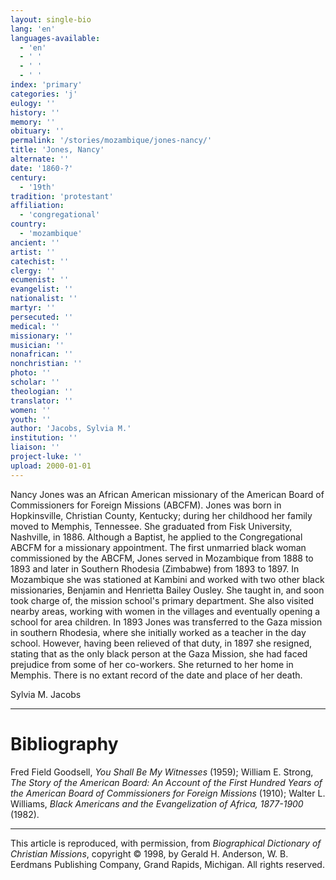 ```yaml
---
layout: single-bio
lang: 'en'
languages-available:
  - 'en'
  - ' '
  - ' '
  - ' '
index: 'primary'
categories: 'j'
eulogy: ''
history: ''
memory: ''
obituary: ''
permalink: '/stories/mozambique/jones-nancy/'
title: 'Jones, Nancy'
alternate: ''
date: '1860-?'
century:
  - '19th'
tradition: 'protestant'
affiliation:
  - 'congregational'
country:
  - 'mozambique'
ancient: ''
artist: ''
catechist: ''
clergy: ''
ecumenist: ''
evangelist: ''
nationalist: ''
martyr: ''
persecuted: ''
medical: ''
missionary: ''
musician: ''
nonafrican: ''
nonchristian: ''
photo: ''
scholar: ''
theologian: ''
translator: ''
women: ''
youth: ''
author: 'Jacobs, Sylvia M.'
institution: ''
liaison: ''
project-luke: ''
upload: 2000-01-01
---
```



Nancy Jones was an African American missionary of the American Board of Commissioners for Foreign Missions (ABCFM). Jones was born in Hopkinsville, Christian County, Kentucky; during her childhood her family moved to Memphis, Tennessee. She graduated from Fisk University, Nashville, in 1886. Although a Baptist, he applied to the Congregational ABCFM for a missionary appointment. The first unmarried black woman commissioned by the ABCFM, Jones served in Mozambique from 1888 to 1893 and later in Southern Rhodesia (Zimbabwe) from 1893 to 1897. In Mozambique she was stationed at Kambini and worked with two other black missionaries, Benjamin and Henrietta Bailey Ousley. She taught in, and soon took charge of, the mission school's primary department. She also visited nearby areas, working with women in the villages and eventually opening a school for area children. In 1893 Jones was transferred to the Gaza mission in southern Rhodesia, where she initially worked as a teacher in the day school. However, having been relieved of that duty, in 1897 she resigned, stating that as the only black person at the Gaza Mission, she had faced prejudice from some of her co-workers. She returned to her home in Memphis. There is no extant record of the date and place of her death.

Sylvia M. Jacobs

---

# Bibliography

Fred Field Goodsell, *You Shall Be My Witnesses* (1959); William E. Strong, *The Story of the American Board: An Account of the First Hundred Years of the American Board of Commissioners for Foreign Missions* (1910); Walter L. Williams, *Black Americans and the Evangelization of Africa, 1877-1900* (1982).

---

This article is reproduced, with permission, from *Biographical Dictionary of Christian Missions*, copyright © 1998, by Gerald H. Anderson, W. B. Eerdmans Publishing Company, Grand Rapids, Michigan. All rights reserved.
